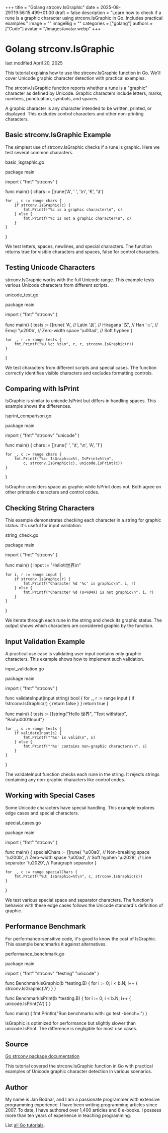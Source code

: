 +++
title = "Golang strconv.IsGraphic"
date = 2025-08-29T19:56:15.499+01:00
draft = false
description = "Learn how to check if a rune is a graphic character using strconv.IsGraphic in Go. Includes practical examples."
image = ""
imageBig = ""
categories = ["golang"]
authors = ["Cude"]
avatar = "/images/avatar.webp"
+++

# Golang strconv.IsGraphic

last modified April 20, 2025

This tutorial explains how to use the strconv.IsGraphic function in Go.
We'll cover Unicode graphic character detection with practical examples.

The strconv.IsGraphic function reports whether a rune is a "graphic"
character as defined by Unicode. Graphic characters include letters, marks,
numbers, punctuation, symbols, and spaces.

A graphic character is any character intended to be written, printed, or displayed.
This excludes control characters and other non-printing characters.

## Basic strconv.IsGraphic Example

The simplest use of strconv.IsGraphic checks if a rune is graphic.
Here we test several common characters.

basic_isgraphic.go
  

package main

import (
    "fmt"
    "strconv"
)

func main() {
    chars := []rune{'A', ' ', '\n', '€', '\t'}
    
    for _, c := range chars {
        if strconv.IsGraphic(c) {
            fmt.Printf("%c is a graphic character\n", c)
        } else {
            fmt.Printf("%c is not a graphic character\n", c)
        }
    }
}

We test letters, spaces, newlines, and special characters. The function returns
true for visible characters and spaces, false for control characters.

## Testing Unicode Characters

strconv.IsGraphic works with the full Unicode range. This example
tests various Unicode characters from different scripts.

unicode_test.go
  

package main

import (
    "fmt"
    "strconv"
)

func main() {
    tests := []rune{
        'A',         // Latin
        'あ',        // Hiragana
        '汉',        // Han
        '☺',         // Emoji
        '\u200b',    // Zero-width space
        '\u00ad',    // Soft hyphen
    }
    
    for _, r := range tests {
        fmt.Printf("%U %c: %t\n", r, r, strconv.IsGraphic(r))
    }
}

We test characters from different scripts and special cases. The function
correctly identifies visible characters and excludes formatting controls.

## Comparing with IsPrint

IsGraphic is similar to unicode.IsPrint but differs
in handling spaces. This example shows the differences.

isprint_comparison.go
  

package main

import (
    "fmt"
    "strconv"
    "unicode"
)

func main() {
    chars := []rune{' ', '\t', '\n', 'A', '1'}
    
    for _, c := range chars {
        fmt.Printf("%c: IsGraphic=%t, IsPrint=%t\n",
            c, strconv.IsGraphic(c), unicode.IsPrint(c))
    }
}

IsGraphic considers space as graphic while IsPrint
does not. Both agree on other printable characters and control codes.

## Checking String Characters

This example demonstrates checking each character in a string for graphic status.
It's useful for input validation.

string_check.go
  

package main

import (
    "fmt"
    "strconv"
)

func main() {
    input := "Hello\t世界\n"
    
    for i, r := range input {
        if strconv.IsGraphic(r) {
            fmt.Printf("Character %d '%c' is graphic\n", i, r)
        } else {
            fmt.Printf("Character %d (U+%04X) is not graphic\n", i, r)
        }
    }
}

We iterate through each rune in the string and check its graphic status. The
output shows which characters are considered graphic by the function.

## Input Validation Example

A practical use case is validating user input contains only graphic characters.
This example shows how to implement such validation.

input_validation.go
  

package main

import (
    "fmt"
    "strconv"
)

func validateInput(input string) bool {
    for _, r := range input {
        if !strconv.IsGraphic(r) {
            return false
        }
    }
    return true
}

func main() {
    tests := []string{"Hello 世界", "Text with\ttab", "Bad\u0001Input"}
    
    for _, s := range tests {
        if validateInput(s) {
            fmt.Printf("'%s' is valid\n", s)
        } else {
            fmt.Printf("'%s' contains non-graphic characters\n", s)
        }
    }
}

The validateInput function checks each rune in the string. It
rejects strings containing any non-graphic characters like control codes.

## Working with Special Cases

Some Unicode characters have special handling. This example explores edge cases
and special characters.

special_cases.go
  

package main

import (
    "fmt"
    "strconv"
)

func main() {
    specialChars := []rune{
        '\u00a0',    // Non-breaking space
        '\u200b',    // Zero-width space
        '\u00ad',    // Soft hyphen
        '\u2028',    // Line separator
        '\u2029',    // Paragraph separator
    }
    
    for _, c := range specialChars {
        fmt.Printf("%U: IsGraphic=%t\n", c, strconv.IsGraphic(c))
    }
}

We test various special space and separator characters. The function's behavior
with these edge cases follows the Unicode standard's definition of graphic.

## Performance Benchmark

For performance-sensitive code, it's good to know the cost of IsGraphic.
This example benchmarks it against alternatives.

performance_benchmark.go
  

package main

import (
    "fmt"
    "strconv"
    "testing"
    "unicode"
)

func BenchmarkIsGraphic(b *testing.B) {
    for i := 0; i &lt; b.N; i++ {
        strconv.IsGraphic('A')
    }
}

func BenchmarkIsPrint(b *testing.B) {
    for i := 0; i &lt; b.N; i++ {
        unicode.IsPrint('A')
    }
}

func main() {
    fmt.Println("Run benchmarks with: go test -bench=.")
}

IsGraphic is optimized for performance but slightly slower than
unicode.IsPrint. The difference is negligible for most use cases.

## Source

[Go strconv package documentation](https://pkg.go.dev/strconv)

This tutorial covered the strconv.IsGraphic function in Go with
practical examples of Unicode graphic character detection in various scenarios.

## Author

My name is Jan Bodnar, and I am a passionate programmer with extensive
programming experience. I have been writing programming articles since 2007.
To date, I have authored over 1,400 articles and 8 e-books. I possess more
than ten years of experience in teaching programming.

List [all Go tutorials](/golang/).
